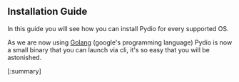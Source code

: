 ## Installation Guide

In this guide you will see how you can install Pydio for every supported OS.

As we are now using [Golang](https://golang.org/) (google's programming language) Pydio is now a small binary that you can launch via cli, it's so easy that you will be astonished.

[:summary]
